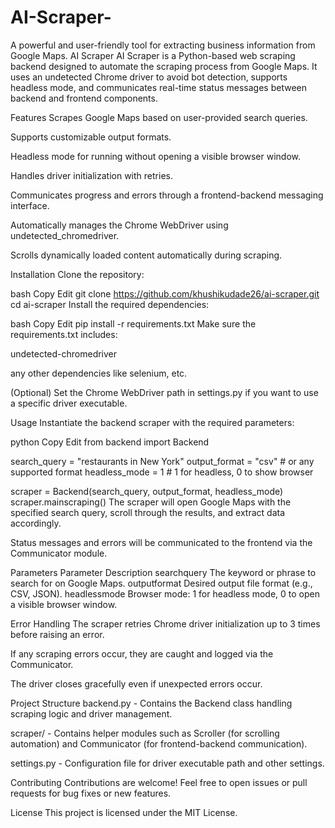 # AI-Scraper-
A powerful and user-friendly tool for extracting business information from Google Maps.
AI Scraper
AI Scraper is a Python-based web scraping backend designed to automate the scraping process from Google Maps. It uses an undetected Chrome driver to avoid bot detection, supports headless mode, and communicates real-time status messages between backend and frontend components.

Features
Scrapes Google Maps based on user-provided search queries.

Supports customizable output formats.

Headless mode for running without opening a visible browser window.

Handles driver initialization with retries.

Communicates progress and errors through a frontend-backend messaging interface.

Automatically manages the Chrome WebDriver using undetected_chromedriver.

Scrolls dynamically loaded content automatically during scraping.

Installation
Clone the repository:

bash
Copy
Edit
git clone https://github.com/khushikudade26/ai-scraper.git
cd ai-scraper
Install the required dependencies:

bash
Copy
Edit
pip install -r requirements.txt
Make sure the requirements.txt includes:

undetected-chromedriver

any other dependencies like selenium, etc.

(Optional) Set the Chrome WebDriver path in settings.py if you want to use a specific driver executable.

Usage
Instantiate the backend scraper with the required parameters:

python
Copy
Edit
from backend import Backend

search_query = "restaurants in New York"
output_format = "csv"  # or any supported format
headless_mode = 1      # 1 for headless, 0 to show browser

scraper = Backend(search_query, output_format, headless_mode)
scraper.mainscraping()
The scraper will open Google Maps with the specified search query, scroll through the results, and extract data accordingly.

Status messages and errors will be communicated to the frontend via the Communicator module.

Parameters
Parameter	Description
searchquery	The keyword or phrase to search for on Google Maps.
outputformat	Desired output file format (e.g., CSV, JSON).
headlessmode	Browser mode: 1 for headless mode, 0 to open a visible browser window.

Error Handling
The scraper retries Chrome driver initialization up to 3 times before raising an error.

If any scraping errors occur, they are caught and logged via the Communicator.

The driver closes gracefully even if unexpected errors occur.

Project Structure
backend.py - Contains the Backend class handling scraping logic and driver management.

scraper/ - Contains helper modules such as Scroller (for scrolling automation) and Communicator (for frontend-backend communication).

settings.py - Configuration file for driver executable path and other settings.

Contributing
Contributions are welcome! Feel free to open issues or pull requests for bug fixes or new features.

License
This project is licensed under the MIT License.
